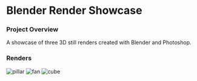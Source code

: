 # Blender Render Showcase

### Project Overview
A showcase of three 3D still renders created with Blender and Photoshop.

### Renders

![pillar](geopillars.png)
![fan](industrialfan.png)
![cube](thecube.png)